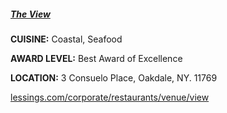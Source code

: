 <h5><a href="(https://www.lessings.com/corporate/restaurants/venue/view" target="_blank">The View</a></h5>

**CUISINE:** Coastal, Seafood

**AWARD LEVEL:** Best Award of Excellence

**LOCATION:** 3 Consuelo Place, Oakdale, NY. 11769

<a href="https://www.lessings.com/corporate/restaurants/venue/view" target="_blank">lessings.com/corporate/restaurants/venue/view</a>